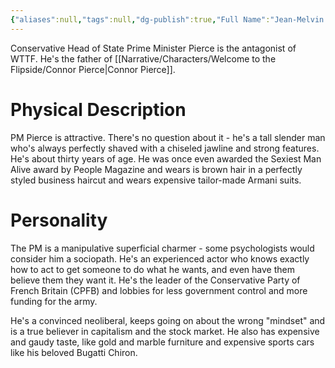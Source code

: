 ```yaml
---
{"aliases":null,"tags":null,"dg-publish":true,"Full Name":"Jean-Melvin Pierce","Pronouns":"he/him","Role":"Antagonist","Gender":"Cis Man","permalink":"/narrative/characters/welcome-to-the-flipside/pm-pierce/","dgPassFrontmatter":true}
---
```


Conservative Head of State Prime Minister Pierce is the antagonist of WTTF. He's the father of [[Narrative/Characters/Welcome to the Flipside/Connor Pierce\|Connor Pierce]].

# Physical Description

PM Pierce is attractive. There's no question about it - he's a tall slender man who's always perfectly shaved with a chiseled jawline and strong features. He's about thirty years of age. He was once even awarded the Sexiest Man Alive award by People Magazine and wears is brown hair in a perfectly styled business haircut and wears expensive tailor-made Armani suits.

# Personality

The PM is a manipulative superficial charmer - some psychologists would consider him a sociopath. He's an experienced actor who knows exactly how to act to get someone to do what he wants, and even have them believe them they want it. He's the leader of the Conservative Party of French Britain (CPFB) and lobbies for less government control and more funding for the army.

He's a convinced neoliberal, keeps going on about the wrong "mindset" and is a true believer in capitalism and the stock market. He also has expensive and gaudy taste, like gold and marble furniture and expensive sports cars like his beloved Bugatti Chiron.